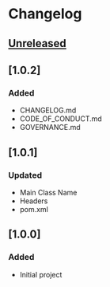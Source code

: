 # Changelog

## [Unreleased] 

## [1.0.2]

### Added

- CHANGELOG.md
- CODE_OF_CONDUCT.md
- GOVERNANCE.md

## [1.0.1]

### Updated

- Main Class Name
- Headers
- pom.xml

## [1.0.0]

### Added

- Initial project

[Unreleased]: https://github.com/jamilservices/component-id-generator/compare/v1.0.1...HEAD
[v1.0.1]: https://github.com/jamilservices/component-id-generator/compare/empty...v1.0.1